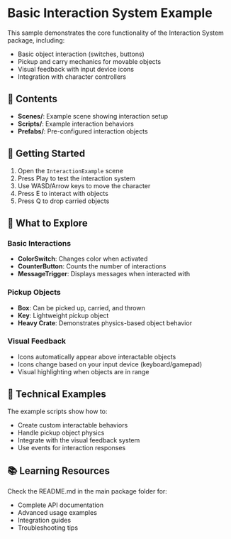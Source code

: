 # Basic Interaction System Example

This sample demonstrates the core functionality of the Interaction System package, including:

- Basic object interaction (switches, buttons)
- Pickup and carry mechanics for movable objects
- Visual feedback with input device icons
- Integration with character controllers

## 📁 Contents

- **Scenes/**: Example scene showing interaction setup
- **Scripts/**: Example interaction behaviors
- **Prefabs/**: Pre-configured interaction objects

## 🚀 Getting Started

1. Open the `InteractionExample` scene
2. Press Play to test the interaction system
3. Use WASD/Arrow keys to move the character
4. Press E to interact with objects
5. Press Q to drop carried objects

## 🎯 What to Explore

### Basic Interactions
- **ColorSwitch**: Changes color when activated
- **CounterButton**: Counts the number of interactions
- **MessageTrigger**: Displays messages when interacted with

### Pickup Objects
- **Box**: Can be picked up, carried, and thrown
- **Key**: Lightweight pickup object
- **Heavy Crate**: Demonstrates physics-based object behavior

### Visual Feedback
- Icons automatically appear above interactable objects
- Icons change based on your input device (keyboard/gamepad)
- Visual highlighting when objects are in range

## 🔧 Technical Examples

The example scripts show how to:
- Create custom interactable behaviors
- Handle pickup object physics
- Integrate with the visual feedback system
- Use events for interaction responses

## 📚 Learning Resources

Check the README.md in the main package folder for:
- Complete API documentation
- Advanced usage examples
- Integration guides
- Troubleshooting tips